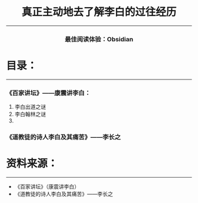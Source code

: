 # <center>真正主动地去了解李白的过往经历
---
### <center> 最佳阅读体验：Obsidian

# 目录：
---
### 《百家讲坛》——康震讲李白：
1. 李白出道之谜
2. 李白翰林之谜
3. 
### 《道教徒的诗人李白及其痛苦》——李长之

# 资料来源：
---
- 《百家讲坛》（康震讲李白）
- 《道教徒的诗人李白及其痛苦》——李长之